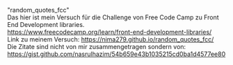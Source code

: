 "random_quotes_fcc" 
</br> Das hier ist mein Versuch für die Challenge von Free Code Camp zu Front End Development libraries.
</br> https://www.freecodecamp.org/learn/front-end-development-libraries/
</br> Link zu meinem Versuch: https://nima279.github.io/random_quotes_fcc/
</br> Die Zitate sind nicht von mir zusammengetragen sondern von: 
</br> https://gist.github.com/nasrulhazim/54b659e43b1035215cd0ba1d4577ee80
